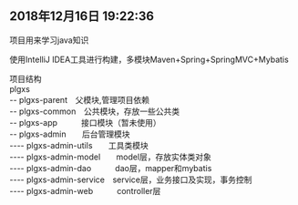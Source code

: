## 2018年12月16日 19:22:36
项目用来学习java知识 

使用IntelliJ IDEA工具进行构建，多模块Maven+Spring+SpringMVC+Mybatis 

项目结构<br>
  plgxs<br>
  -- plgxs-parent　父模块,管理项目依赖<br>
  -- plgxs-common　公共模块，存放一些公共类<br>
  -- plgxs-app　　　接口模块（暂未使用）<br>
  -- plgxs-admin　　后台管理模块<br>
  ---- plgxs-admin-utils　　工具类模块<br>
  ---- plgxs-admin-model　　model层，存放实体类对象<br>
  ---- plgxs-admin-dao　　　dao层，mapper和mybatis<br>
  ---- plgxs-admin-service　service层，业务接口及实现，事务控制<br>
  ---- plgxs-admin-web　　　controller层<br>
  

  

